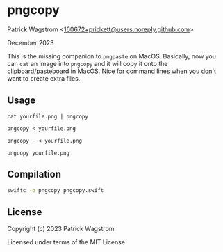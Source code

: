 pngcopy
=======

Patrick Wagstrom &lt;160672+pridkett@users.noreply.github.com&gt;

December 2023

This is the missing companion to `pngpaste` on MacOS. Basically, now you can
`cat` an image into `pngcopy` and it will copy it onto the clipboard/pasteboard
in MacOS. Nice for command lines when you don't want to create extra files.

Usage
-----

```
cat yourfile.png | pngcopy

pngcopy < yourfile.png

pngcopy - < yourfile.png

pngcopy yourfile.png
```

Compilation
-----------

```bash
swiftc -o pngcopy pngcopy.swift
```

License
-------

Copyright (c) 2023 Patrick Wagstrom

Licensed under terms of the MIT License


